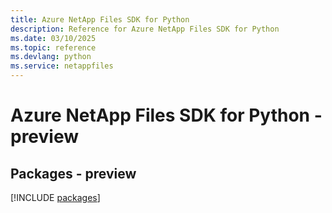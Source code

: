 ```yaml
---
title: Azure NetApp Files SDK for Python
description: Reference for Azure NetApp Files SDK for Python
ms.date: 03/10/2025
ms.topic: reference
ms.devlang: python
ms.service: netappfiles
---
```

# Azure NetApp Files SDK for Python - preview
## Packages - preview
[!INCLUDE [packages](netapp-files-index.md)]
